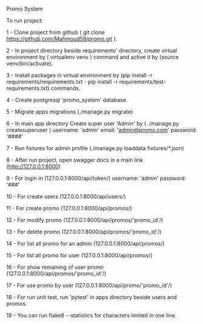 Promo System

To run project:

1 - Clone project from github 
    ( git clone https://github.com/Mahmoud59/promo.git ).

2 - In project directory beside requirements' directory, 
    create virtual environment by ( virtualenv venv ) command
    and active it by (source venv/bin/activate).

3 - Install packages in virtual environment by 
    (pip install -r requirements/requirements.txt - 
     pip install -r requirements/test-requirements.txt) commands.

4 - Create postgresql 'promo_system' database.

5 - Migrate apps migrations (./manage.py migrate)

6 - In main app directory Create super user 'Admin' by 
    ( ./manage.py createsuperuser )
    username: 'admin'
    email: 'admin@promo.com'
    password: '####'

7 - Run fixtures for admin profile
    (./manage.py loaddata fixtures/*.json)

8 - After run project, open swagger docs in a main link 
    (http://127.0.0.1:8000)

9 - For login in (127.0.0.1:8000/api/token/)
    username: 'admin'
    password: '###'

10 - For create users (127.0.0.1:8000/api/users/)

11 - For create promo (127.0.0.1:8000/api/promos/)

12 - For modify promo (127.0.0.1:8000/api/promos/'promo_id'/)

13 - For delete promo (127.0.0.1:8000/api/promos/'promo_id'/)

14 - For list all promo for an admin (127.0.0.1:8000/api/promos/)

15 - For list all promo for user (127.0.0.1:8000/api/promos/)

16 - For show remaining of user promo (127.0.0.1:8000/api/promos/'promo_id'/)

17 - For use promo by user (127.0.0.1:8000/api/promo/'promo_id'/)

18 - For run unit test, run 'pytest' in apps directory beside users and promos.

19 - You can run flake8 --statistics for characters limited in one line.

